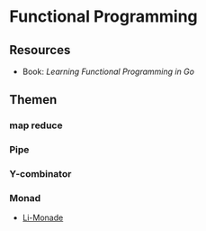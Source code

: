 # Functional Programming

## Resources
- Book: _Learning Functional Programming in Go_

## Themen

### map reduce

### Pipe

### Y-combinator

### Monad
- [Li-Monade](monade.md)

